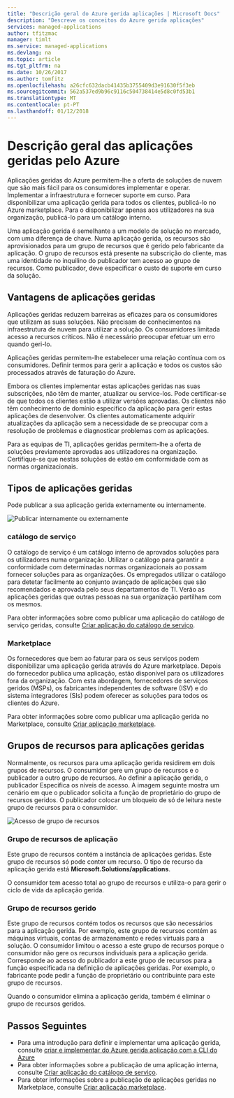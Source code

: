 ```yaml
---
title: "Descrição geral do Azure gerida aplicações | Microsoft Docs"
description: "Descreve os conceitos do Azure gerida aplicações"
services: managed-applications
author: tfitzmac
manager: timlt
ms.service: managed-applications
ms.devlang: na
ms.topic: article
ms.tgt_pltfrm: na
ms.date: 10/26/2017
ms.author: tomfitz
ms.openlocfilehash: a26cfc632dacb41435b3755409d3e91630f5f3eb
ms.sourcegitcommit: 562a537ed9b96c9116c504738414e5d8c0fd53b1
ms.translationtype: MT
ms.contentlocale: pt-PT
ms.lasthandoff: 01/12/2018
---
```

# <a name="azure-managed-applications-overview"></a>Descrição geral das aplicações geridas pelo Azure

Aplicações geridas do Azure permitem-lhe a oferta de soluções de nuvem que são mais fácil para os consumidores implementar e operar. Implementar a infraestrutura e fornecer suporte em curso. Para disponibilizar uma aplicação gerida para todos os clientes, publicá-lo no Azure marketplace. Para o disponibilizar apenas aos utilizadores na sua organização, publicá-lo para um catálogo interno. 

Uma aplicação gerida é semelhante a um modelo de solução no mercado, com uma diferença de chave. Numa aplicação gerida, os recursos são aprovisionados para um grupo de recursos que é gerido pelo fabricante da aplicação. O grupo de recursos está presente na subscrição do cliente, mas uma identidade no inquilino do publicador tem acesso ao grupo de recursos. Como publicador, deve especificar o custo de suporte em curso da solução.

## <a name="advantages-of-managed-applications"></a>Vantagens de aplicações geridas

Aplicações geridas reduzem barreiras as eficazes para os consumidores que utilizam as suas soluções. Não precisam de conhecimentos na infraestrutura de nuvem para utilizar a solução. Os consumidores limitada acesso a recursos críticos. Não é necessário preocupar efetuar um erro quando geri-lo. 

Aplicações geridas permitem-lhe estabelecer uma relação contínua com os consumidores. Definir termos para gerir a aplicação e todos os custos são processados através de faturação do Azure.

Embora os clientes implementar estas aplicações geridas nas suas subscrições, não têm de manter, atualizar ou service-los. Pode certificar-se de que todos os clientes estão a utilizar versões aprovadas. Os clientes não têm conhecimento de domínio específico da aplicação para gerir estas aplicações de desenvolver. Os clientes automaticamente adquirir atualizações da aplicação sem a necessidade de se preocupar com a resolução de problemas e diagnosticar problemas com as aplicações. 

Para as equipas de TI, aplicações geridas permitem-lhe a oferta de soluções previamente aprovadas aos utilizadores na organização. Certifique-se que nestas soluções de estão em conformidade com as normas organizacionais.

## <a name="types-of-managed-applications"></a>Tipos de aplicações geridas

Pode publicar a sua aplicação gerida externamente ou internamente.

![Publicar internamente ou externamente](./media/overview/manage_app_options.png)

### <a name="service-catalog"></a>catálogo de serviço

O catálogo de serviço é um catálogo interno de aprovados soluções para os utilizadores numa organização. Utilizar o catálogo para garantir a conformidade com determinadas normas organizacionais ao possam fornecer soluções para as organizações. Os empregados utilizar o catálogo para detetar facilmente ao conjunto avançado de aplicações que são recomendados e aprovada pelo seus departamentos de TI. Verão as aplicações geridas que outras pessoas na sua organização partilham com os mesmos.

Para obter informações sobre como publicar uma aplicação do catálogo de serviço geridas, consulte [Criar aplicação do catálogo de serviço](publish-service-catalog-app.md).

### <a name="marketplace"></a>Marketplace

Os fornecedores que bem ao faturar para os seus serviços podem disponibilizar uma aplicação gerida através do Azure marketplace. Depois do fornecedor publica uma aplicação, estão disponível para os utilizadores fora da organização. Com esta abordagem, fornecedores de serviços geridos (MSPs), os fabricantes independentes de software (ISV) e do sistema integradores (SIs) podem oferecer as soluções para todos os clientes do Azure.

Para obter informações sobre como publicar uma aplicação gerida no Marketplace, consulte [Criar aplicação marketplace](publish-marketplace-app.md).

## <a name="resource-groups-for-managed-applications"></a>Grupos de recursos para aplicações geridas

Normalmente, os recursos para uma aplicação gerida residirem em dois grupos de recursos. O consumidor gere um grupo de recursos e o publicador a outro grupo de recursos. Ao definir a aplicação gerida, o publicador Especifica os níveis de acesso. A imagem seguinte mostra um cenário em que o publicador solicita a função de proprietário do grupo de recursos geridos. O publicador colocar um bloqueio de só de leitura neste grupo de recursos para o consumidor.

![Acesso de grupo de recursos](./media/overview/access.png)

### <a name="application-resource-group"></a>Grupo de recursos de aplicação

Este grupo de recursos contém a instância de aplicações geridas. Este grupo de recursos só pode conter um recurso. O tipo de recurso da aplicação gerida está **Microsoft.Solutions/applications**.

O consumidor tem acesso total ao grupo de recursos e utiliza-o para gerir o ciclo de vida da aplicação gerida.

### <a name="managed-resource-group"></a>Grupo de recursos gerido

Este grupo de recursos contém todos os recursos que são necessários para a aplicação gerida. Por exemplo, este grupo de recursos contém as máquinas virtuais, contas de armazenamento e redes virtuais para a solução. O consumidor limitou o acesso a este grupo de recursos porque o consumidor não gere os recursos individuais para a aplicação gerida. Corresponde ao acesso do publicador a este grupo de recursos para a função especificada na definição de aplicações geridas. Por exemplo, o fabricante pode pedir a função de proprietário ou contribuinte para este grupo de recursos.

Quando o consumidor elimina a aplicação gerida, também é eliminar o grupo de recursos geridos.

## <a name="next-steps"></a>Passos Seguintes

* Para uma introdução para definir e implementar uma aplicação gerida, consulte [criar e implementar do Azure gerida aplicação com a CLI do Azure](managed-apps-quickstart-cli.md)
* Para obter informações sobre a publicação de uma aplicação interna, consulte [Criar aplicação do catálogo de serviço](publish-service-catalog-app.md).
* Para obter informações sobre a publicação de aplicações geridas no Marketplace, consulte [Criar aplicação marketplace](publish-marketplace-app.md).
